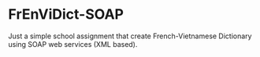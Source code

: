 # FrEnViDict-SOAP

Just a simple school assignment that create French-Vietnamese Dictionary using SOAP web services (XML based).
